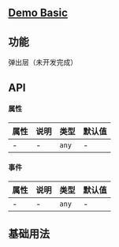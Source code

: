 ## [Demo Basic](https://wya-team.github.io/wya-vc/dist/web/m-toast/basic.html)
## 功能
弹出层（未开发完成）

## API

#### 属性

属性 | 说明 | 类型 | 默认值
---|---|---|---
- | - | `any` | -


#### 事件

属性 | 说明 | 类型 | 默认值
---|---|---|---
- | - | `any` | -



## 基础用法

```jsx

```
